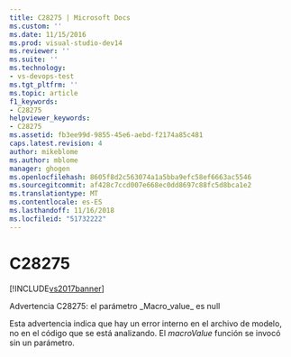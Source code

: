 ```yaml
---
title: C28275 | Microsoft Docs
ms.custom: ''
ms.date: 11/15/2016
ms.prod: visual-studio-dev14
ms.reviewer: ''
ms.suite: ''
ms.technology:
- vs-devops-test
ms.tgt_pltfrm: ''
ms.topic: article
f1_keywords:
- C28275
helpviewer_keywords:
- C28275
ms.assetid: fb3ee99d-9855-45e6-aebd-f2174a85c481
caps.latest.revision: 4
author: mikeblome
ms.author: mblome
manager: ghogen
ms.openlocfilehash: 8605f8d2c563074a1a5bba9efc58ef6663ac5546
ms.sourcegitcommit: af428c7ccd007e668ec0dd8697c88fc5d8bca1e2
ms.translationtype: MT
ms.contentlocale: es-ES
ms.lasthandoff: 11/16/2018
ms.locfileid: "51732222"
---
```

# <a name="c28275"></a>C28275
[!INCLUDE[vs2017banner](../includes/vs2017banner.md)]

Advertencia C28275: el parámetro \_Macro_value\_ es null  
  
 Esta advertencia indica que hay un error interno en el archivo de modelo, no en el código que se está analizando. El *macroValue* función se invocó sin un parámetro.



